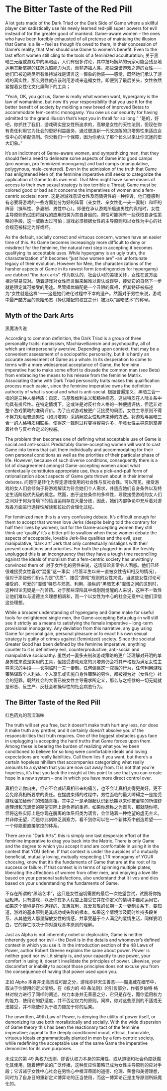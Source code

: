 # The Bitter Taste of the Red Pill

A lot gets made of the Dark Triad or the Dark Side of Game where a skillful player can sadistically use his newly learned red-pill super powers for evil instead of for the greater good of mankind. Game-aware women – the ones who have been forcibly exhausted of all pretense of maintaing the illusion that Game is a lie – feel as though it’s owed to them, in their concession of Game’s reality, that Men should use Game to women’s benefit. Even to the last effort women still cling to the tools of a feminized acculturation;
关于黑暗三元组或游戏中的黑暗面，人们有很多讨论，其中技巧娴熟的玩家可能会残忍地运用其新掌握的红药丸超能力为恶，而非造福人类。那些深谙游戏之道的女性——她们已被迫耗尽所有维持游戏是谎言这一假象的伪装——感觉，既然她们承认了游戏的真实性，那么男性就应该利用游戏来造福女性。即便到了最后关头，女性依然紧握着女性化文化熏陶下的工具；

“Yeah, OK, you got us, Game is really what women want, hypergamy is the law of womankind, but now it’s your responsibility that you use it for the better benefit of society by molding a new breed of improved Betas to accommodate fem-centric monogamy. You owe us our security for having admitted to the grand illusion that’s kept you in thrall for so long.”
“是的，好吧，你抓住了我们，游戏确实是女性所追求的，高攀是女性的天性法则，但现在你有责任利用它为社会的更好利益服务，通过塑造新一代改良版的贝塔男性来适应女性中心的单配偶制。你欠我们一个保障，因为你承认了那个长久以来让你沉迷的宏大幻象。”

It’s an indictment of Game-aware women, and sympathizing men, that they should feel a need to delineate some aspects of Game into good camps (pro woman, pro feminized monogamy) and bad camps (manipulative, polygynous, male-centered). Even in the admission of the truth that Game has enlightened Men of, the feminine imperative still seeks to categorize the application of Game to its own end. That Men might have some means of access to their own sexual strategy is too terrible a Threat; Game must be colored good or bad as it concerns the imperatives of women and a fem-centric societal norm.
这是对游戏意识女性及同情男性的一种控诉，他们竟感到有必要将游戏的一些方面划分为好的阵营（亲女性、亲女性化一夫一妻制）和坏的阵营（操纵性、多妻制、男性中心）。即便在承认游戏所启迪男性的真相时，女性主导原则仍试图将游戏的应用归类为其自身目的。男性可能拥有一些获取自身性策略的手段，这一威胁太过可怕；游戏必须根据女性的主导原则和以女性为中心的社会规范被标定为好或坏。

As the default, socially correct and virtuous concern, women have an easier time of this. As Game becomes increasingly more difficult to deny or misdirect for the feminine, the natural next step in accepting it becomes qualifying its acceptable uses. While hypergamy is an ugly truth, the characterization of it becomes “just how women are” –an unfortunate legacy of their evolution. However for Men, the characterizations of the harsher aspects of Game in its rawest form  (contingencies for hypergamy) are dubbed “the dark arts”.
作为默认的、社会认可的美德关怀，女性在这方面相对容易应对。随着游戏对女性而言越来越难以否认或误导，接受它的自然下一步就是限定其可接受的用途。尽管择优婚配是一个丑陋的真相，但其特征被描述为“女性就是这样”——这是她们进化过程中不幸的遗产。然而对于男性来说，游戏中最严酷方面的原始形态（择优婚配的权宜之计）被冠以“黑暗艺术”的称号。

## Myth of the Dark Arts
黑魔法传说

According to common definition, the Dark Triad is a group of three personality traits: narcissism, Machiavellianism and psychopathy, all of which are interpersonally aversive. Depending upon context, that may be a convenient assessment of a sociopathic personality, but it is hardly an accurate assessment of Game as a whole. In its desperation to come to terms with a more widespread acceptance of Game, the feminine imperative had to make some effort to disuade the common man (see Beta) from embracing the means to his release from the feminine Matrix. Associating Game with Dark Triad personality traits makes this qualification process much easier, since the feminine imperative owns the definition authority of what is social and what is anti-social.
根据普遍定义，黑暗三合一指的是三种人格特质：自恋、马基雅维利主义和精神病态，这些特质在人际关系中均具有排斥性。在特定情境下，这或许是对反社会人格的一种便捷评估，但远非对整个游戏策略的准确评价。为了应对游戏被更广泛接受的局面，女性主导原则不得不努力劝阻普通男性（如贝塔男）采纳解脱女性矩阵束缚的方法。将游戏与黑暗三合一的人格特质相联系，使得这一甄别过程变得容易许多，毕竟女性主导原则掌握着社会与反社会定义的权威。

The problem then becomes one of defining what acceptable use of Game is social and anti-social. Predictably Game-accepting women will want to cast Game into terms that suit them individually and accommodating for their own personal conditions as well as the priorities of their particular phase of life. However, because of such diverse conditions, consequently there is a lot of disagreement amongst Game-accepting women about what contextually constitutes appropriate use, thus a pick-and-pull form of rationalization about aspects of Game gets thrown about in their internal debates.
问题于是转化为界定游戏使用的社会性与反社会性。可以预见，接受游戏的女人们会倾向于将游戏解读为符合她们个人需求，并适应她们自身条件以及特定生活阶段优先级的概念。然而，由于这些条件的多样性，导致接受游戏的女人们之间对于何为情境下的恰当运用存在大量分歧，因此，她们内部争论中充斥着对游戏各方面进行选择性解读和拉扯的合理化过程。

For feminized men this is a very confusing debate. It’s difficult enough for them to accept that women love Jerks (despite being told the contrary for half their lives by women), but for the Game-accepting women they still think are ‘quality’ it’s a bitter pill to swallow when these women debate the aspects of acceptable, lovable Jerk-like qualities and the evil, user, manipulative, ‘dark art’ Jerk that only contextually misaligns with their present conditions and priorities. For both the plugged-in and the freshly unplugged this is an incongruency that they have a tough time reconciling against the ideals of moralism that a fem-centric society has unwittingly convinced them of.
对于女性化的男性来说，这场辩论非常令人困惑。他们已经很难接受女性喜欢“混蛋”这一事实（尽管半生以来一直被女性告知相反的情况），但对于那些他们仍认为是“优质”、接受“游戏”规则的女性来说，当这些女性讨论可接受的、可爱的“混蛋”特质与邪恶、利用、操纵的“黑暗艺术”混蛋之间的区别时，这种辩论无疑是一剂苦药。对于那些深陷其中或刚刚觉醒的人来说，这种不一致性让他们难以与道德主义理想相调和，而一个以女性为中心的社会无意中让他们深信这些理想。

While a broader understanding of hypergamy and Game make for useful tools for enlightened single men, the Game-accepting Beta plug-in will still see it strictly as a means to satisfying the female imperative – long-term provisional monogamy. Any deviation from this narrative, any guy using Game for personal gain, personal pleasure or to enact his own sexual strategy is guilty of crimes against (feminized) society. Since the societal Greater Good has been defined by the feminine imperative, anything counter to it is definitively evil, counterproductive, anti-social and manipulative sociopathy.
虽然对一妻多夫制和游戏策略的更广泛理解对开明的单身男性来说是实用的工具，但接受游戏观念的贝塔男仍会将其严格视为满足女性主导需求的手段——长期临时一夫一妻制。任何偏离这一叙事的行为，任何利用游戏策略谋取个人利益、个人享乐或实施自身性策略的男性，都被视为对（女性化）社会的犯罪。既然社会的大善已被女性主导需求所定义，那么与之相悖的一切无疑就是邪恶、反生产、反社会和操纵性的社会病态行为。

## The Bitter Taste of the Red Pill
红色药丸的苦涩滋味

The truth will set you free, but it doesn’t make truth hurt any less, nor does it make truth any prettier, and it certainly doesn’t absolve you of the responsibilities that truth requires. One of the biggest obstacles guys face in unplugging is accepting the hard truths that Game forces upon them. Among these is bearing the burden of realizing what you’ve been conditioned to believe for so long were comfortable ideals and loving expectations are really liabilities. Call them lies if you want, but there’s a certain hopeless nihilism that accompanies categorizing what really amounts to a system that you are now cut away from. It is not that you’re hopeless, it’s that you lack the insight at this point to see that you can create hope in a new system – one in which you have more direct control over.

真相会让你自由，但它不会减轻真相带来的痛苦，也不会让真相变得更美好，更不会免除真相所要求的责任。在摆脱束缚的过程中，男性面临的最大障碍之一是接受游戏强加给他们的残酷真相。其中之一是承担起认识到长期以来你被灌输的所谓舒适理想和充满爱的期望实际上是负担的重担。如果你想称之为谎言，那就随你吧，但将这些实际上是你现在脱离的体系归类为谎言，会伴随着一种绝望的虚无主义。并非你无望，而是你此刻缺乏洞察力，看不到你可以在一个新体系中创造希望——一个你能更直接掌控的体系。

There are no “Dark Arts”, this is simply one last desperate effort of the feminine imperative to drag you back into the Matrix. There is only Game and the degree to which you accept it and are comfortable in using it in the context that YOU define. If that context is under the auspices of a mutually beneficial, mutually loving, mutually respecting LTR monogamy of YOUR choosing, know that it’s the fundaments of Game that are at the root of its success or failure. If that context is in terms of spinning multiple plates, liberating the affections of women from other men, and enjoying a love life based on your personal satisfactions, also understand that it lives and dies based on your understanding the fundaments of Game.

不存在所谓的“黑暗艺术”，这只是女性迫切需要的最后一次绝望尝试，试图将你拖回矩阵。只有游戏，以及你在多大程度上接受它并在你定义的情境中自如运用它。如果这个情境是在你选择的、互惠互利、互爱互敬的长期一夫一妻制关系下，要知道，游戏的基本原则是其成功或失败的根本。如果这个情境涉及同时维持多段关系、从其他男人那里解放女性的情感，并享受基于个人满足的爱情生活，同样要明白，它的存亡取决于你对游戏基本原则的理解。

Just as Alpha is not inherently nobel or deplorable, Game is neither inherently good nor evil – the Devil is in the details and whomever’s defined context in which you use it. In the introduction section of the 48 Laws of Power, author Robert Greene explains the same about power. Power is neither good nor evil, it simply is, and your capacity to use power, your comfort in using it, doesn’t invalidate the principles of power. Likewise, your discomfort or inability to accept those principles does not excuse you from the consequence of having that power used upon you.

正如 Alpha 本身并无高贵或可鄙之分，游戏亦非天生善恶——魔鬼藏在细节中，取决于你使用的定义情境。在《权力的 48 条法则》的引言部分，作者罗伯特·格林对权力进行了同样的阐述。权力本身并无善恶之分，它只是存在，而你运用权力的能力、使用它的舒适度，并不否定权力的原则。同样，你对这些原则的不适或无法接受，并不能使你免于权力施加于你的后果。

The unwritten, 49th Law of Power, is denying the utility of power itself, or demonizing its use both moralistically and socially. With the wide dispersion of Game theory this has been the reactionary tact of the feminine imperative; appeal to the deeply conditioned moral, ethical, honorable, virtuous ideals engrammatically planted in men by a fem-centric society, while redefining the acceptable use of the same Game the imperative demonizes for its own purposes.

未成文的第 49 条权力法则，即否认权力本身的实用性，或从道德和社会角度妖魔化其使用。随着博弈论的广泛传播，这种反应性策略已成为女性主导原则的应对手段；它诉诸于女性中心社会在男性心中根深蒂固的道德、伦理、荣誉和美德理想，同时为了自身目的重新定义博弈论的正当使用，而这一博弈论正是主导原则所妖魔化的。